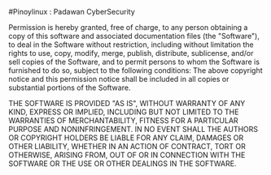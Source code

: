#Pinoylinux : Padawan CyberSecurity

Permission is hereby granted, free of charge, to any person obtaining a copy of this software and associated documentation files (the "Software"), to deal in 
the Software without restriction, including without limitation the rights to use, copy, modify, merge, publish, distribute, sublicense, and/or sell copies of 
the Software, and to permit persons to whom the Software is furnished to do so, subject to the following conditions: The above copyright notice and this 
permission notice shall be included in all copies or substantial portions of the Software. 

THE SOFTWARE IS PROVIDED "AS IS", WITHOUT WARRANTY OF ANY KIND, 
EXPRESS OR IMPLIED, INCLUDING BUT NOT LIMITED TO THE WARRANTIES OF MERCHANTABILITY, FITNESS FOR A PARTICULAR PURPOSE AND NONINFRINGEMENT. IN NO EVENT SHALL THE 
AUTHORS OR COPYRIGHT HOLDERS BE LIABLE FOR ANY CLAIM, DAMAGES OR OTHER LIABILITY, WHETHER IN AN ACTION OF CONTRACT, TORT OR OTHERWISE, ARISING FROM, OUT OF OR 
IN CONNECTION WITH THE SOFTWARE OR THE USE OR OTHER DEALINGS IN THE
SOFTWARE.
